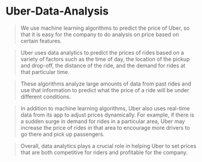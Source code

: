 # Uber-Data-Analysis

>We use machine learning algorithms to predict the price of Uber, so that it is easy for the company to do analysis on price based on certain features.

>Uber uses data analytics to predict the prices of rides based on a variety of factors such as the time of day, the location of the pickup and drop-off, the distance of the ride, and the demand for rides at that particular time.

>These algorithms analyze large amounts of data from past rides and use that information to predict what the price of a ride will be under different conditions.

>In addition to machine learning algorithms, Uber also uses real-time data from its app to adjust prices dynamically. For example, if there is a sudden surge in demand for rides in a particular area, Uber may increase the price of rides in that area to encourage more drivers to go there and pick up passengers.

>Overall, data analytics plays a crucial role in helping Uber to set prices that are both competitive for riders and profitable for the company.

